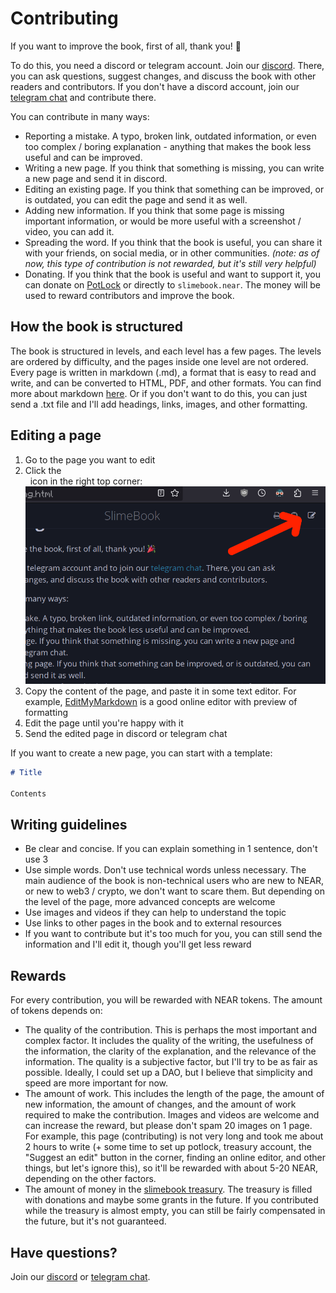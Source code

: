 # Contributing

If you want to improve the book, first of all, thank you! 🎉

To do this, you need a discord or telegram account. Join our [discord](https://discord.gg/VZn9WU9Kpy).
There, you can ask questions, suggest changes, and discuss the book with other readers and
contributors. If you don't have a discord account, join our [telegram chat](https://t.me/slimepowerchat)
and contribute there.

You can contribute in many ways:

- Reporting a mistake. A typo, broken link, outdated information, or even too complex / boring
  explanation - anything that makes the book less useful and can be improved.
- Writing a new page. If you think that something is missing, you can write a new page and send
  it in discord.
- Editing an existing page. If you think that something can be improved, or is outdated,
  you can edit the page and send it as well.
- Adding new information. If you think that some page is missing important information,
  or would be more useful with a screenshot / video, you can add it.
- Spreading the word. If you think that the book is useful, you can share it with your friends,
  on social media, or in other communities. *(note: as of now, this type of contribution is not
  rewarded, but it's still very helpful)*
- Donating. If you think that the book is useful and want to support it, you can donate
  on [PotLock](https://app.potlock.org/?tab=project&projectId=slimebook.near) or directly
  to `slimebook.near`. The money will be used to reward contributors and improve the book.

## How the book is structured

The book is structured in levels, and each level has a few pages. The levels are ordered by
difficulty, and the pages inside one level are not ordered. Every page is written in
markdown (.md), a format that is easy to read and write, and can be converted to HTML, PDF, and
other formats. You can find more about markdown [here](https://rust-lang.github.io/mdBook/format/markdown.html).
Or if you don't want to do this, you can just send a .txt file and I'll add headings, links,
images, and other formatting.

## Editing a page

1. Go to the page you want to edit
2. Click the &nbsp; <div class="fa fa-edit"></div> &nbsp; icon in the right top corner:
   !["Suggest an edit" button](suggest-an-edit.png)
3. Copy the content of the page, and paste it in some text editor. For
   example, [EditMyMarkdown](https://editmymarkdown.com)
   is a good online editor with preview of formatting
4. Edit the page until you're happy with it
5. Send the edited page in discord or telegram chat

If you want to create a new page, you can start with a template:

```markdown
# Title

Contents
```

## Writing guidelines

- Be clear and concise. If you can explain something in 1 sentence, don't use 3
- Use simple words. Don't use technical words unless necessary. The main audience of the
  book is non-technical users who are new to NEAR, or new to web3 / crypto, we don't
  want to scare them. But depending on the level of the page, more advanced concepts are
  welcome
- Use images and videos if they can help to understand the topic
- Use links to other pages in the book and to external resources
- If you want to contribute but it's too much for you, you can still send the
  information and I'll edit it, though you'll get less reward

## Rewards

For every contribution, you will be rewarded with NEAR tokens. The amount of tokens
depends on:

- The quality of the contribution. This is perhaps the most important and complex
  factor. It includes the quality of the writing, the usefulness of the information,
  the clarity of the explanation, and the relevance of the information. The quality is
  a subjective factor, but I'll try to be as fair as possible. Ideally, I could set up
  a DAO, but I believe that simplicity and speed are more important for now.
- The amount of work. This includes the length of the page, the amount of new information,
  the amount of changes, and the amount of work required to make the contribution. Images
  and videos are welcome and can increase the reward, but please don't spam 20 images on 1
  page. For example, this page (contributing) is not very long and took me about 2 hours
  to write (+ some time to set up potlock, treasury account, the "Suggest an edit"
  button in the corner, finding an online editor, and other things, but let's ignore this),
  so it'll be rewarded with about 5-20 NEAR, depending on the other factors.
- The amount of money in the [slimebook treasury](https://nearblock.io/account/slimebook.near).
  The treasury is filled with donations and maybe some grants in the future. If you contributed
  while the treasury is almost empty, you can still be fairly compensated in the future, but
  it's not guaranteed.

## Have questions?

Join our [discord](https://discord.gg/VZn9WU9Kpy) or [telegram chat](https://t.me/slimepowerchat).
